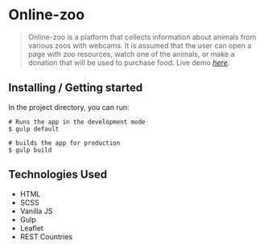 # Online-zoo

> Online-zoo is a platform that collects information about animals from various zoos with webcams. It is assumed that the user can open a page with zoo resources, watch one of the animals, or make a donation that will be used to purchase food.
> Live demo [_here_](https://metalknock.github.io/online-zoo/).

## Installing / Getting started

In the project directory, you can run:

```
# Runs the app in the development mode
$ gulp default

# builds the app for production
$ gulp build
```

## Technologies Used

- HTML
- SCSS
- Vanilla JS
- Gulp
- Leaflet
- REST Countries
